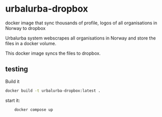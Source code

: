 # urbalurba-dropbox
docker image that sync thousands of profile, logos of all organisations in Norway to dropbox

Urbalurba system webscrapes all organisations in Norway and store the files in a docker volume.

This docker image syncs the files to dropbox.


## testing

Build it

```bash
docker build -t urbalurba-dropbox:latest .
```

start it:
    
```bash
    docker compose up
```

